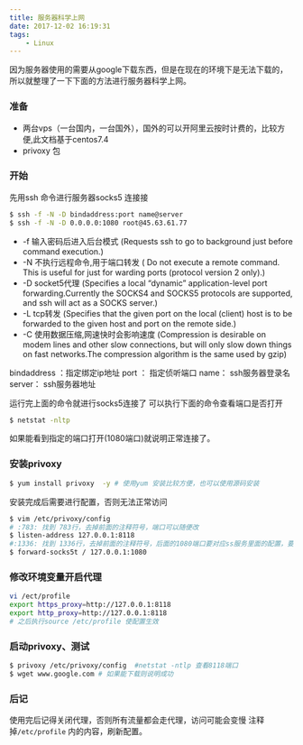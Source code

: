 ```yaml
---
title: 服务器科学上网
date: 2017-12-02 16:19:31
tags:
    - Linux
---
```

因为服务器使用的需要从google下载东西，但是在现在的环境下是无法下载的，所以就整理了一下下面的方法进行服务器科学上网。
### 准备
- 两台vps（一台国内，一台国外），国外的可以开阿里云按时计费的，比较方便,此文档基于centos7.4
- privoxy 包

### 开始
先用ssh 命令进行服务器socks5 连接接
``` bash
$ ssh -f -N -D bindaddress:port name@server
$ ssh -f -N -D 0.0.0.0:1080 root@45.63.61.77
```
- -f
输入密码后进入后台模式
(Requests ssh to go to background just before command execution.)
- -N
不执行远程命令,用于端口转发
( Do not execute a remote command. This is useful for just for warding ports (protocol version 2 only).)
- -D
socket5代理
(Specifies a local “dynamic” application-level port forwarding.Currently the SOCKS4 and SOCKS5 protocols are supported, and ssh will act as a SOCKS server.)
- -L
tcp转发
(Specifies that the given port on the local (client) host is to be forwarded to the given host and port on the remote side.)
- -C
使用数据压缩,网速快时会影响速度
(Compression is desirable on modem lines and other slow connections, but will only slow down things on fast networks.The compression algorithm is the same used by gzip)

bindaddress ：指定绑定ip地址
port ： 指定侦听端口
name： ssh服务器登录名
server： ssh服务器地址

运行完上面的命令就进行socks5连接了
可以执行下面的命令查看端口是否打开
``` bash
$ netstat -nltp
```
如果能看到指定的端口打开(1080端口)就说明正常连接了。

### 安装privoxy
``` bash
$ yum install privoxy  -y # 使用yum 安装比较方便，也可以使用源码安装
```
安装完成后需要进行配置，否则无法正常访问
``` bash
$ vim /etc/privoxy/config
# :783: 找到 783行，去掉前面的注释符号，端口可以随便改
$ listen-address 127.0.0.1:8118
#:1336: 找到 1336行，去掉前面的注释符号，后面的1080端口要对应ss服务里面的配置，要一致
$ forward-socks5t / 127.0.0.1:1080
```
### 修改环境变量开启代理
``` bash
vi /ect/profile
export https_proxy=http://127.0.0.1:8118
export http_proxy=http://127.0.0.1:8118
# 之后执行source /etc/profile 使配置生效
```

### 启动privoxy、测试
``` bash
$ privoxy /etc/privoxy/config  #netstat -ntlp 查看8118端口
$ wget www.google.com # 如果能下载则说明成功
```
### 后记
使用完后记得关闭代理，否则所有流量都会走代理，访问可能会变慢
注释掉`/etc/profile` 内的内容，刷新配置。
